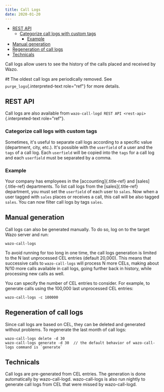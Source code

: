 ```yaml
---
title: Call Logs
date: 2020-01-20
---
```


-   [REST API](#rest-api)
    -   [Categorize call logs with custom
        tags](#categorize-call-logs-with-custom-tags)
        -   [Example](#example)
-   [Manual generation](#manual-generation)
-   [Regeneration of call logs](#regeneration-of-call-logs)
-   [Technicals](#technicals)

Call logs allow users to see the history of the calls placed and
received by Wazo.

#:exclamation: The oldest call logs are periodically removed. See
`purge_logs`{.interpreted-text role="ref"} for more details.

## REST API

Call logs are also available from
`wazo-call-logd REST API <rest-api>`{.interpreted-text role="ref"}.

### Categorize call logs with custom tags

Sometimes, it\'s useful to separate call logs according to a specific
value (department, city, etc.). It\'s possible with the `userfield` of a
user and the `tags` of a call log. Each `userfield` will be copied into
the `tags` for a call log and each `userfield` must be separated by a
comma.

### Example

Your company has employees in the [accounting]{.title-ref} and
[sales]{.title-ref} departments. To list call logs from the
[sales]{.title-ref} department, you must set the `userfield` of each
user to `sales`. Now when a user tagged with `sales` places or receives
a call, this call will be also tagged `sales`. You can now filter call
logs by tags `sales`.

## Manual generation

Call logs can also be generated manually. To do so, log on to the target
Wazo server and run:

    wazo-call-logs

To avoid running for too long in one time, the call logs generation is
limited to the N last unprocessed CEL entries (default 20,000). This
means that successive calls to `wazo-call-logs` will process N more
CELs, making about N/10 more calls available in call logs, going further
back in history, while processing new calls as well.

You can specify the number of CEL entries to consider. For example, to
generate calls using the 100,000 last unprocessed CEL entries:

    wazo-call-logs -c 100000

## Regeneration of call logs

Since call logs are based on CEL, they can be deleted and generated
without problems. To regenerate the last month of call logs:

    wazo-call-logs delete -d 30
    wazo-call-logs generate -d 30  // the default behavior of wazo-call-logs command is `generate`

## Technicals

Call logs are pre-generated from CEL entries. The generation is done
automatically by wazo-call-logd. wazo-call-logs is also run nightly to
generate call logs from CEL that were missed by wazo-call-logd.
